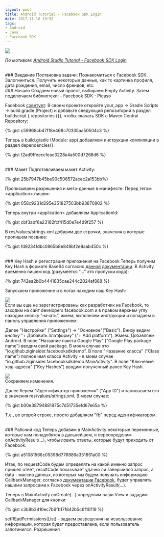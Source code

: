 ```yaml
---
layout: post
title: Android Tutorial - Facebook SDK Login
date: 2017-11-18 19:52
tags:
- Android
- Java
- Facebook SDK
---
```

<img src="{{ site.baseurl }}/images/facebook-login_small.png">
<br>

*По мотивам: <a href="https://www.youtube.com/watch?v=KjBNFWKNMOY">Android Studio Tutorial - Facebook SDK Login</a>*

<br>
### Введение
Постановка задачи: Познакомиться с Facebook SDK. Залогиниться. Получить некоторые данные, как то картинка профиля, дата рождения, email, число френдов, etc.

<br>
### Начало
Создаем новый проект, выбираем Empty Activity. Затем подключаем библиотеки: 
- Facebook SDK
- Picaso

Facebook <a href="https://developers.facebook.com/docs/android/componentsdks">советует</a>: В своем проекте откройте your_app -&gt; Gradle Scripts -&gt; build.gradle (Project) и добавьте следующий репозиторий в раздел buildscript { repositories {}}, чтобы скачать SDK с Maven Central Repository:

{% gist c59968cb47f18e468c70335aa50504c3 %}

Теперь в build.gradle (Module: app) добавляем инструкции компиляции в раздел dependencies{}.

{% gist f2ad9ffeeccfeac3228a4a500d7268d6 %}

<br>
### Макет
Подготавливаем макет Activity:

{% gist 25b7947b45be90c506572acec2a153bb%}

Прописываем разрешения и мета-данные в манифесте. Перед тегом &lt;application&gt; пишем:

{% gist 058c9231d295e351827503bb93870802 %}

Теперь внутри &lt;application&gt; добавляем ApplicationId:

{% gist cbf3abf6a23182fcf415d0e7e4d9f257 %}

В res/values/strings.xml добавим две строчки, значения в которые пропишем позднее:

{% gist fd9234fdbc0865b8e849bf2e8aab450c %}

<br>
### Key Hash и регистрация приложения на Facebook
Теперь получим Key Hash в формате Base64 согласно <a href="https://developers.facebook.com/docs/android/getting-started/?locale=ru_RU">данной документации</a>. В Activity временно пишем код (разумеется "..." это пропуски кода):

{% gist 742ea2b0b4441835cae244c2024af888 %}

Запускаем приложение и в логах находим наш Key Hash:

<img src="{{ site.baseurl }}/images/KeyHashFacebook.jpg">

<br>
Если вы еще не зарегистрированы как разработчик на Facebook, то заходим на сайт developers.facebook.com и в правом верхнем углу находим кнопку "начать", жмем, выполняем инструкции и попадаем в панель управления приложением.

Далее "Настройки" ("Settings") -&gt; "Основное"("Basic"). Внизу видим кнопку "+ Добавить платформу" ("+ Add platform"). Жмем. Добавляем Android. В поле "Название пакета Google Play" ("Google Play package name") вводим свой package. В моем случае это "io.github.ziginsider.facebooksdkdemo". В поле "Название класса" ("Class name") полное имя класса Activity - в моем случае "io.github.ziginsider.facebooksdkdemo.MainActivity". В поле "Ключевые хэш-адреса" ("Key Hashes") вводим полученный ранее Key Hash.

<img src="{{ site.baseurl }}/images/facebook_dashboard_1.jpg">

<br>
Сохраняем изменения.

Далее берем "Идентификатор приложения" ("App ID") и записываем его в значения res/values/strings.xml. В моем случае:

{% gist b00e38794881875c7d51735efd67e65a %}

Т.е., во второй строке, просто добавляем "fb" перед идентификатором.

<br>
### Рабочий код
Теперь добавим в MainActivity некоторые переменные, которые нам понадобятся в дальнейшем, и переопределим onActivityResult(...), чтобы ловить ответы, которые будут приходить от Facebook:

{% gist a51081568c05398d776886a351861a00 %}

Итак, по requestCode будем определять на какой именно запрос пришел ответ, resultCode показывает удачно ли завершился запрос, а data - массив данных, из которых мы будем получать информацию. CallbackManager, согласно <a href="https://developers.facebook.com/docs/reference/android/current/interface/CallbackManager/">документации Facebook</a>, будет управлять нашими запросами к Facebook через onActivityResult(...).

Теперь в MainActivity onCreate(...) определим наши View и зададим CallbackManager для кнопки:

{% gist c3b8b3410ec7b6fb17f842b5c6f10f19 %}

setREadPermissions(List) - задаем разрешения на исаользование информации, которая будет предоставлена, если пользователь залогинился. Разрешения



